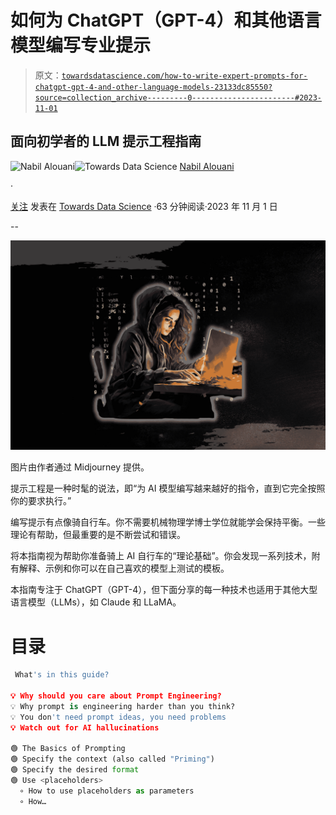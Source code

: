 # 如何为 ChatGPT（GPT-4）和其他语言模型编写专业提示

> 原文：[`towardsdatascience.com/how-to-write-expert-prompts-for-chatgpt-gpt-4-and-other-language-models-23133dc85550?source=collection_archive---------0-----------------------#2023-11-01`](https://towardsdatascience.com/how-to-write-expert-prompts-for-chatgpt-gpt-4-and-other-language-models-23133dc85550?source=collection_archive---------0-----------------------#2023-11-01)

## 面向初学者的 LLM 提示工程指南

[](https://nabil-alouani.medium.com/?source=post_page-----23133dc85550--------------------------------)![Nabil Alouani](https://nabil-alouani.medium.com/?source=post_page-----23133dc85550--------------------------------)[](https://towardsdatascience.com/?source=post_page-----23133dc85550--------------------------------)![Towards Data Science](https://towardsdatascience.com/?source=post_page-----23133dc85550--------------------------------) [Nabil Alouani](https://nabil-alouani.medium.com/?source=post_page-----23133dc85550--------------------------------)

·

[关注](https://medium.com/m/signin?actionUrl=https%3A%2F%2Fmedium.com%2F_%2Fsubscribe%2Fuser%2F7e6956110712&operation=register&redirect=https%3A%2F%2Ftowardsdatascience.com%2Fhow-to-write-expert-prompts-for-chatgpt-gpt-4-and-other-language-models-23133dc85550&user=Nabil+Alouani&userId=7e6956110712&source=post_page-7e6956110712----23133dc85550---------------------post_header-----------) 发表在 [Towards Data Science](https://towardsdatascience.com/?source=post_page-----23133dc85550--------------------------------) ·63 分钟阅读·2023 年 11 月 1 日[](https://medium.com/m/signin?actionUrl=https%3A%2F%2Fmedium.com%2F_%2Fvote%2Ftowards-data-science%2F23133dc85550&operation=register&redirect=https%3A%2F%2Ftowardsdatascience.com%2Fhow-to-write-expert-prompts-for-chatgpt-gpt-4-and-other-language-models-23133dc85550&user=Nabil+Alouani&userId=7e6956110712&source=-----23133dc85550---------------------clap_footer-----------)

--

[](https://medium.com/m/signin?actionUrl=https%3A%2F%2Fmedium.com%2F_%2Fbookmark%2Fp%2F23133dc85550&operation=register&redirect=https%3A%2F%2Ftowardsdatascience.com%2Fhow-to-write-expert-prompts-for-chatgpt-gpt-4-and-other-language-models-23133dc85550&source=-----23133dc85550---------------------bookmark_footer-----------)![](img/1d2088f1c56684c0f65cee8b56f3ca2d.png)

图片由作者通过 Midjourney 提供。

提示工程是一种时髦的说法，即“为 AI 模型编写越来越好的指令，直到它完全按照你的要求执行。”

编写提示有点像骑自行车。你不需要机械物理学博士学位就能学会保持平衡。一些理论有帮助，但最重要的是不断尝试和错误。

将本指南视为帮助你准备骑上 AI 自行车的“理论基础”。你会发现一系列技术，附有解释、示例和你可以在自己喜欢的模型上测试的模板。

本指南专注于 ChatGPT（GPT-4），但下面分享的每一种技术也适用于其他大型语言模型（LLMs），如 Claude 和 LLaMA。

# 目录

```py
 What's in this guide?

💡 Why should you care about Prompt Engineering?
💡 Why prompt is engineering harder than you think?
💡 You don't need prompt ideas, you need problems
💡 Watch out for AI hallucinations

🟢 The Basics of Prompting 
🟢 Specify the context (also called "Priming")
🟢 Specify the desired format
🟢 Use <placeholders>
  ∘ How to use placeholders as parameters
  ∘ How…
```
